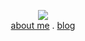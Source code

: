

<!--
**dprosper/dprosper** is a ✨ _special_ ✨ repository because its `README.md` (this file) appears on your GitHub profile.

Here are some ideas to get you started:

- 🔭 I’m currently working on ...
- 🌱 I’m currently learning ...
- 👯 I’m looking to collaborate on ...
- 🤔 I’m looking for help with ...
- 💬 Ask me about ...
- 📫 How to reach me: ...
- 😄 Pronouns: ...
- ⚡ Fun fact: ...
-->

<p align="center">
    <img src="https://skillicons.dev/icons?i=react,graphql,ts,go,swift,figma,github,githubactions,git,docker,kubernetes,postgres&perline=6" />
    <br/>
    <a href="https://maisonprosper.com">about me</a> .
    <a href="https://blog.maisonprosper.com">blog</a>
</p>
